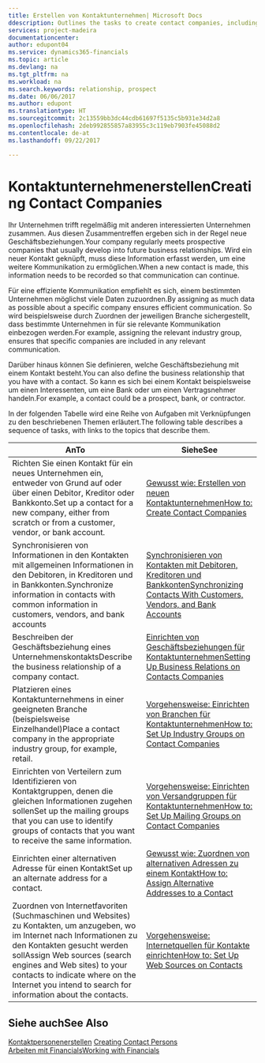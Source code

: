 ```yaml
---
title: Erstellen von Kontaktunternehmen| Microsoft Docs
ddescription: Outlines the tasks to create contact companies, including assigning relevant data about prospects and defining the business relationships you have with companies.
services: project-madeira
documentationcenter: 
author: edupont04
ms.service: dynamics365-financials
ms.topic: article
ms.devlang: na
ms.tgt_pltfrm: na
ms.workload: na
ms.search.keywords: relationship, prospect
ms.date: 06/06/2017
ms.author: edupont
ms.translationtype: HT
ms.sourcegitcommit: 2c13559bb3dc44cdb61697f5135c5b931e34d2a8
ms.openlocfilehash: 2deb992855857a83955c3c119eb7903fe45088d2
ms.contentlocale: de-at
ms.lasthandoff: 09/22/2017

---
```

# <a name="creating-contact-companies"></a><span data-ttu-id="1c268-102">Kontaktunternehmenerstellen</span><span class="sxs-lookup"><span data-stu-id="1c268-102">Creating Contact Companies</span></span>
<span data-ttu-id="1c268-103">Ihr Unternehmen trifft regelmäßig mit anderen interessierten Unternehmen zusammen. Aus diesen Zusammentreffen ergeben sich in der Regel neue Geschäftsbeziehungen.</span><span class="sxs-lookup"><span data-stu-id="1c268-103">Your company regularly meets prospective companies that usually develop into future business relationships.</span></span> <span data-ttu-id="1c268-104">Wird ein neuer Kontakt geknüpft, muss diese Information erfasst werden, um eine weitere Kommunikation zu ermöglichen.</span><span class="sxs-lookup"><span data-stu-id="1c268-104">When a new contact is made, this information needs to be recorded so that communication can continue.</span></span>

<span data-ttu-id="1c268-105">Für eine effiziente Kommunikation empfiehlt es sich, einem bestimmten Unternehmen möglichst viele Daten zuzuordnen.</span><span class="sxs-lookup"><span data-stu-id="1c268-105">By assigning as much data as possible about a specific company ensures efficient communication.</span></span> <span data-ttu-id="1c268-106">So wird beispielsweise durch Zuordnen der jeweiligen Branche sichergestellt, dass bestimmte Unternehmen in für sie relevante Kommunikation einbezogen werden.</span><span class="sxs-lookup"><span data-stu-id="1c268-106">For example, assigning the relevant industry group, ensures that specific companies are included in any relevant communication.</span></span>

<span data-ttu-id="1c268-107">Darüber hinaus können Sie definieren, welche Geschäftsbeziehung mit einem Kontakt besteht.</span><span class="sxs-lookup"><span data-stu-id="1c268-107">You can also define the business relationship that you have with a contact.</span></span> <span data-ttu-id="1c268-108">So kann es sich bei einem Kontakt beispielsweise um einen Interessenten, um eine Bank oder um einen Vertragsnehmer handeln.</span><span class="sxs-lookup"><span data-stu-id="1c268-108">For example, a contact could be a prospect, bank, or contractor.</span></span>

<span data-ttu-id="1c268-109">In der folgenden Tabelle wird eine Reihe von Aufgaben mit Verknüpfungen zu den beschriebenen Themen erläutert.</span><span class="sxs-lookup"><span data-stu-id="1c268-109">The following table describes a sequence of tasks, with links to the topics that describe them.</span></span> 

| <span data-ttu-id="1c268-110">An</span><span class="sxs-lookup"><span data-stu-id="1c268-110">To</span></span> | <span data-ttu-id="1c268-111">Siehe</span><span class="sxs-lookup"><span data-stu-id="1c268-111">See</span></span> |
| --- | --- |
| <span data-ttu-id="1c268-112">Richten Sie einen Kontakt für ein neues Unternehmen ein, entweder von Grund auf oder über einen Debitor, Kreditor oder Bankkonto.</span><span class="sxs-lookup"><span data-stu-id="1c268-112">Set up a contact for a new company, either from scratch or from a customer, vendor, or bank account.</span></span> |[<span data-ttu-id="1c268-113">Gewusst wie: Erstellen von neuen Kontaktunternehmen</span><span class="sxs-lookup"><span data-stu-id="1c268-113">How to: Create Contact Companies</span></span>](marketing-how-create-contact-companies.md) |
| <span data-ttu-id="1c268-114">Synchronisieren von Informationen in den Kontakten mit allgemeinen Informationen in den Debitoren, in Kreditoren und in Bankkonten.</span><span class="sxs-lookup"><span data-stu-id="1c268-114">Synchronize information in contacts with common information in customers, vendors, and bank accounts</span></span> |[<span data-ttu-id="1c268-115">Synchronisieren von Kontakten mit Debitoren, Kreditoren und Bankkonten</span><span class="sxs-lookup"><span data-stu-id="1c268-115">Synchronizing Contacts With Customers, Vendors, and Bank Accounts</span></span>](marketing-synchronize-contacts-customers-vendors-bank-accounts.md) |
| <span data-ttu-id="1c268-116">Beschreiben der Geschäftsbeziehung eines Unternehmenskontakts</span><span class="sxs-lookup"><span data-stu-id="1c268-116">Describe the business relationship of a company contact.</span></span> |[<span data-ttu-id="1c268-117">Einrichten von Geschäftsbeziehungen für Kontaktunternehmen</span><span class="sxs-lookup"><span data-stu-id="1c268-117">Setting Up Business Relations on Contacts Companies</span></span>](marketing-business-relations.md) |
| <span data-ttu-id="1c268-118">Platzieren eines Kontaktunternehmens in einer geeigneten Branche (beispielsweise Einzelhandel)</span><span class="sxs-lookup"><span data-stu-id="1c268-118">Place a contact company in the appropriate industry group, for example, retail.</span></span> |[<span data-ttu-id="1c268-119">Vorgehensweise: Einrichten von Branchen für Kontaktunternehmen</span><span class="sxs-lookup"><span data-stu-id="1c268-119">How to: Set Up Industry Groups on Contact Companies</span></span>](marketing-industry-groups.md) |
| <span data-ttu-id="1c268-120">Einrichten von Verteilern zum Identifizieren von Kontaktgruppen, denen die gleichen Informationen zugehen sollen</span><span class="sxs-lookup"><span data-stu-id="1c268-120">Set up the mailing groups that you can use to identify groups of contacts that you want to receive the same information.</span></span> |[<span data-ttu-id="1c268-121">Vorgehensweise: Einrichten von Versandgruppen für Kontaktunternehmen</span><span class="sxs-lookup"><span data-stu-id="1c268-121">How to: Set Up Mailing Groups on Contact Companies</span></span>](marketing-mailing-groups.md) |
| <span data-ttu-id="1c268-122">Einrichten einer alternativen Adresse für einen Kontakt</span><span class="sxs-lookup"><span data-stu-id="1c268-122">Set up an alternate address for a contact.</span></span> |[<span data-ttu-id="1c268-123">Gewusst wie: Zuordnen von alternativen Adressen zu einem Kontakt</span><span class="sxs-lookup"><span data-stu-id="1c268-123">How to: Assign Alternative Addresses to a Contact</span></span>](marketing-how-assign-alternate-address.md) |
| <span data-ttu-id="1c268-124">Zuordnen von Internetfavoriten (Suchmaschinen und Websites) zu Kontakten, um anzugeben, wo im Internet nach Informationen zu den Kontakten gesucht werden soll</span><span class="sxs-lookup"><span data-stu-id="1c268-124">Assign Web sources (search engines and Web sites) to your contacts to indicate where on the Internet you intend to search for information about the contacts.</span></span> |[<span data-ttu-id="1c268-125">Vorgehensweise: Internetquellen für Kontakte einrichten</span><span class="sxs-lookup"><span data-stu-id="1c268-125">How to: Set Up Web Sources on Contacts</span></span>](marketing-web-sources.md) |

## <a name="see-also"></a><span data-ttu-id="1c268-126">Siehe auch</span><span class="sxs-lookup"><span data-stu-id="1c268-126">See Also</span></span>
<span data-ttu-id="1c268-127">[Kontaktpersonenerstellen](marketing-create-contact-persons.md) </span><span class="sxs-lookup"><span data-stu-id="1c268-127">[Creating Contact Persons](marketing-create-contact-persons.md) </span></span>  
[<span data-ttu-id="1c268-128">Arbeiten mit Financials</span><span class="sxs-lookup"><span data-stu-id="1c268-128">Working with Financials</span></span>](ui-work-product.md)

